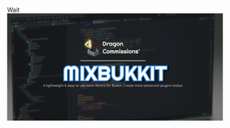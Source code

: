 Wait
![MixBukkit](https://raw.githubusercontent.com/DragonCommissions/MixBukkit/master/MixBukkit.png)

